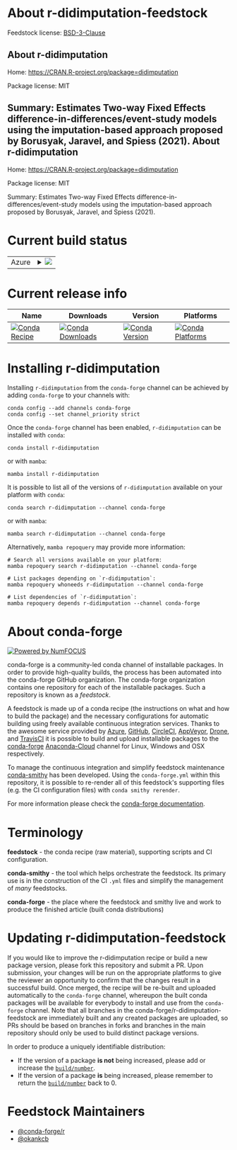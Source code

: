 About r-didimputation-feedstock
===============================

Feedstock license: [BSD-3-Clause](https://github.com/conda-forge/r-didimputation-feedstock/blob/main/LICENSE.txt)

About r-didimputation
---------------------

Home: https://CRAN.R-project.org/package=didimputation

Package license: MIT

Summary: Estimates Two-way Fixed Effects difference-in-differences/event-study models using the imputation-based approach proposed by Borusyak, Jaravel, and Spiess (2021).
About r-didimputation
---------------------

Home: https://CRAN.R-project.org/package=didimputation

Package license: MIT

Summary: Estimates Two-way Fixed Effects difference-in-differences/event-study models using the imputation-based approach proposed by Borusyak, Jaravel, and Spiess (2021).

Current build status
====================


<table>
    
  <tr>
    <td>Azure</td>
    <td>
      <details>
        <summary>
          <a href="https://dev.azure.com/conda-forge/feedstock-builds/_build/latest?definitionId=18873&branchName=main">
            <img src="https://dev.azure.com/conda-forge/feedstock-builds/_apis/build/status/r-didimputation-feedstock?branchName=main">
          </a>
        </summary>
        <table>
          <thead><tr><th>Variant</th><th>Status</th></tr></thead>
          <tbody><tr>
              <td>linux_64_r_base4.0</td>
              <td>
                <a href="https://dev.azure.com/conda-forge/feedstock-builds/_build/latest?definitionId=18873&branchName=main">
                  <img src="https://dev.azure.com/conda-forge/feedstock-builds/_apis/build/status/r-didimputation-feedstock?branchName=main&jobName=linux&configuration=linux%20linux_64_r_base4.0" alt="variant">
                </a>
              </td>
            </tr><tr>
              <td>linux_64_r_base4.1</td>
              <td>
                <a href="https://dev.azure.com/conda-forge/feedstock-builds/_build/latest?definitionId=18873&branchName=main">
                  <img src="https://dev.azure.com/conda-forge/feedstock-builds/_apis/build/status/r-didimputation-feedstock?branchName=main&jobName=linux&configuration=linux%20linux_64_r_base4.1" alt="variant">
                </a>
              </td>
            </tr><tr>
              <td>linux_64_r_base4.2</td>
              <td>
                <a href="https://dev.azure.com/conda-forge/feedstock-builds/_build/latest?definitionId=18873&branchName=main">
                  <img src="https://dev.azure.com/conda-forge/feedstock-builds/_apis/build/status/r-didimputation-feedstock?branchName=main&jobName=linux&configuration=linux%20linux_64_r_base4.2" alt="variant">
                </a>
              </td>
            </tr><tr>
              <td>osx_64_r_base4.0</td>
              <td>
                <a href="https://dev.azure.com/conda-forge/feedstock-builds/_build/latest?definitionId=18873&branchName=main">
                  <img src="https://dev.azure.com/conda-forge/feedstock-builds/_apis/build/status/r-didimputation-feedstock?branchName=main&jobName=osx&configuration=osx%20osx_64_r_base4.0" alt="variant">
                </a>
              </td>
            </tr><tr>
              <td>osx_64_r_base4.1</td>
              <td>
                <a href="https://dev.azure.com/conda-forge/feedstock-builds/_build/latest?definitionId=18873&branchName=main">
                  <img src="https://dev.azure.com/conda-forge/feedstock-builds/_apis/build/status/r-didimputation-feedstock?branchName=main&jobName=osx&configuration=osx%20osx_64_r_base4.1" alt="variant">
                </a>
              </td>
            </tr><tr>
              <td>osx_64_r_base4.2</td>
              <td>
                <a href="https://dev.azure.com/conda-forge/feedstock-builds/_build/latest?definitionId=18873&branchName=main">
                  <img src="https://dev.azure.com/conda-forge/feedstock-builds/_apis/build/status/r-didimputation-feedstock?branchName=main&jobName=osx&configuration=osx%20osx_64_r_base4.2" alt="variant">
                </a>
              </td>
            </tr><tr>
              <td>win_64_r_base4.0</td>
              <td>
                <a href="https://dev.azure.com/conda-forge/feedstock-builds/_build/latest?definitionId=18873&branchName=main">
                  <img src="https://dev.azure.com/conda-forge/feedstock-builds/_apis/build/status/r-didimputation-feedstock?branchName=main&jobName=win&configuration=win%20win_64_r_base4.0" alt="variant">
                </a>
              </td>
            </tr><tr>
              <td>win_64_r_base4.1</td>
              <td>
                <a href="https://dev.azure.com/conda-forge/feedstock-builds/_build/latest?definitionId=18873&branchName=main">
                  <img src="https://dev.azure.com/conda-forge/feedstock-builds/_apis/build/status/r-didimputation-feedstock?branchName=main&jobName=win&configuration=win%20win_64_r_base4.1" alt="variant">
                </a>
              </td>
            </tr>
          </tbody>
        </table>
      </details>
    </td>
  </tr>
</table>

Current release info
====================

| Name | Downloads | Version | Platforms |
| --- | --- | --- | --- |
| [![Conda Recipe](https://img.shields.io/badge/recipe-r--didimputation-green.svg)](https://anaconda.org/conda-forge/r-didimputation) | [![Conda Downloads](https://img.shields.io/conda/dn/conda-forge/r-didimputation.svg)](https://anaconda.org/conda-forge/r-didimputation) | [![Conda Version](https://img.shields.io/conda/vn/conda-forge/r-didimputation.svg)](https://anaconda.org/conda-forge/r-didimputation) | [![Conda Platforms](https://img.shields.io/conda/pn/conda-forge/r-didimputation.svg)](https://anaconda.org/conda-forge/r-didimputation) |

Installing r-didimputation
==========================

Installing `r-didimputation` from the `conda-forge` channel can be achieved by adding `conda-forge` to your channels with:

```
conda config --add channels conda-forge
conda config --set channel_priority strict
```

Once the `conda-forge` channel has been enabled, `r-didimputation` can be installed with `conda`:

```
conda install r-didimputation
```

or with `mamba`:

```
mamba install r-didimputation
```

It is possible to list all of the versions of `r-didimputation` available on your platform with `conda`:

```
conda search r-didimputation --channel conda-forge
```

or with `mamba`:

```
mamba search r-didimputation --channel conda-forge
```

Alternatively, `mamba repoquery` may provide more information:

```
# Search all versions available on your platform:
mamba repoquery search r-didimputation --channel conda-forge

# List packages depending on `r-didimputation`:
mamba repoquery whoneeds r-didimputation --channel conda-forge

# List dependencies of `r-didimputation`:
mamba repoquery depends r-didimputation --channel conda-forge
```


About conda-forge
=================

[![Powered by
NumFOCUS](https://img.shields.io/badge/powered%20by-NumFOCUS-orange.svg?style=flat&colorA=E1523D&colorB=007D8A)](https://numfocus.org)

conda-forge is a community-led conda channel of installable packages.
In order to provide high-quality builds, the process has been automated into the
conda-forge GitHub organization. The conda-forge organization contains one repository
for each of the installable packages. Such a repository is known as a *feedstock*.

A feedstock is made up of a conda recipe (the instructions on what and how to build
the package) and the necessary configurations for automatic building using freely
available continuous integration services. Thanks to the awesome service provided by
[Azure](https://azure.microsoft.com/en-us/services/devops/), [GitHub](https://github.com/),
[CircleCI](https://circleci.com/), [AppVeyor](https://www.appveyor.com/),
[Drone](https://cloud.drone.io/welcome), and [TravisCI](https://travis-ci.com/)
it is possible to build and upload installable packages to the
[conda-forge](https://anaconda.org/conda-forge) [Anaconda-Cloud](https://anaconda.org/)
channel for Linux, Windows and OSX respectively.

To manage the continuous integration and simplify feedstock maintenance
[conda-smithy](https://github.com/conda-forge/conda-smithy) has been developed.
Using the ``conda-forge.yml`` within this repository, it is possible to re-render all of
this feedstock's supporting files (e.g. the CI configuration files) with ``conda smithy rerender``.

For more information please check the [conda-forge documentation](https://conda-forge.org/docs/).

Terminology
===========

**feedstock** - the conda recipe (raw material), supporting scripts and CI configuration.

**conda-smithy** - the tool which helps orchestrate the feedstock.
                   Its primary use is in the construction of the CI ``.yml`` files
                   and simplify the management of *many* feedstocks.

**conda-forge** - the place where the feedstock and smithy live and work to
                  produce the finished article (built conda distributions)


Updating r-didimputation-feedstock
==================================

If you would like to improve the r-didimputation recipe or build a new
package version, please fork this repository and submit a PR. Upon submission,
your changes will be run on the appropriate platforms to give the reviewer an
opportunity to confirm that the changes result in a successful build. Once
merged, the recipe will be re-built and uploaded automatically to the
`conda-forge` channel, whereupon the built conda packages will be available for
everybody to install and use from the `conda-forge` channel.
Note that all branches in the conda-forge/r-didimputation-feedstock are
immediately built and any created packages are uploaded, so PRs should be based
on branches in forks and branches in the main repository should only be used to
build distinct package versions.

In order to produce a uniquely identifiable distribution:
 * If the version of a package **is not** being increased, please add or increase
   the [``build/number``](https://docs.conda.io/projects/conda-build/en/latest/resources/define-metadata.html#build-number-and-string).
 * If the version of a package **is** being increased, please remember to return
   the [``build/number``](https://docs.conda.io/projects/conda-build/en/latest/resources/define-metadata.html#build-number-and-string)
   back to 0.

Feedstock Maintainers
=====================

* [@conda-forge/r](https://github.com/conda-forge/r/)
* [@okankcb](https://github.com/okankcb/)

